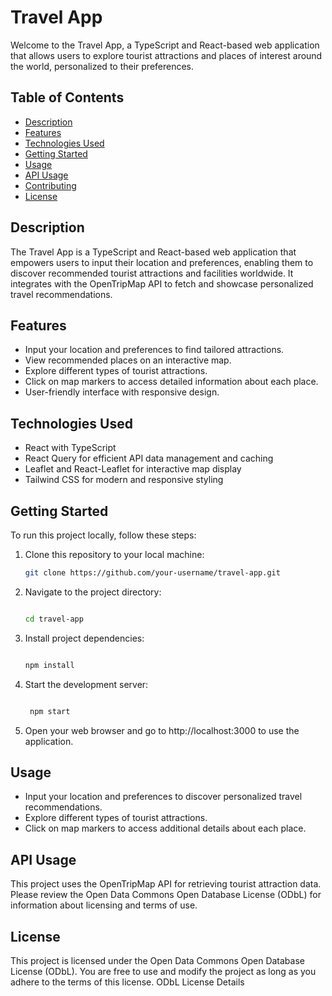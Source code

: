 # Travel App

Welcome to the Travel App, a TypeScript and React-based web application that allows users to explore tourist attractions and places of interest around the world, personalized to their preferences.

## Table of Contents

- [Description](#description)
- [Features](#features)
- [Technologies Used](#technologies-used)
- [Getting Started](#getting-started)
- [Usage](#usage)
- [API Usage](#api-usage)
- [Contributing](#contributing)
- [License](#license)

## Description

The Travel App is a TypeScript and React-based web application that empowers users to input their location and preferences, enabling them to discover recommended tourist attractions and facilities worldwide. It integrates with the OpenTripMap API to fetch and showcase personalized travel recommendations.

## Features

- Input your location and preferences to find tailored attractions.
- View recommended places on an interactive map.
- Explore different types of tourist attractions.
- Click on map markers to access detailed information about each place.
- User-friendly interface with responsive design.

## Technologies Used

- React with TypeScript
- React Query for efficient API data management and caching
- Leaflet and React-Leaflet for interactive map display
- Tailwind CSS for modern and responsive styling

## Getting Started

To run this project locally, follow these steps:

1. Clone this repository to your local machine:

   ```bash
   git clone https://github.com/your-username/travel-app.git

2. Navigate to the project directory:

    ```bash

   cd travel-app

3. Install project dependencies:

   ```bash

   npm install

4. Start the development server:

   ```bash

    npm start

5. Open your web browser and go to http://localhost:3000 to use the application.

## Usage

- Input your location and preferences to discover personalized travel recommendations.
- Explore different types of tourist attractions.
- Click on map markers to access additional details about each place.

## API Usage

This project uses the OpenTripMap API for retrieving tourist attraction data. Please review the Open Data Commons Open Database License (ODbL) for information about licensing and terms of use.

## License

This project is licensed under the Open Data Commons Open Database License (ODbL). You are free to use and modify the project as long as you adhere to the terms of this license. ODbL License Details
